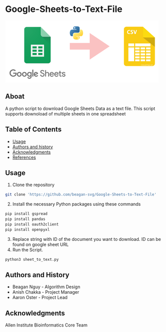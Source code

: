 Google-Sheets-to-Text-File
=================================================
![cover](images/sheet_to_text.png)

## Aboat
A python script to download Google Sheets Data as a text file. This script supports downoload of multiple sheets in one spreadsheet

Table of Contents
-----------------
* [Usage](#usage)
* [Authors and history](#authors-and-history)
* [Acknowledgments](#acknowledgments)
* [References](#references)

## Usage
1. Clone the repository
```bash
git clone 'https://github.com/beagan-svg/Google-Sheets-to-Text-File'
```
2. Install the necessary Python packages using these commands
```bash
pip install gspread
pip install pandas
pip install oauth2client
pip install openpyxl
```
3. Replace string with ID of the document you want to download. ID can be found on google sheet URL
4. Run the Script.
```bash
python3 sheet_to_text.py
``` 
## Authors and History

* Beagan Nguy - Algorithm Design
* Anish Chakka - Project Manager
* Aaron Oster - Project Lead

## Acknowledgments

Allen Institute Bioinformatics Core Team

